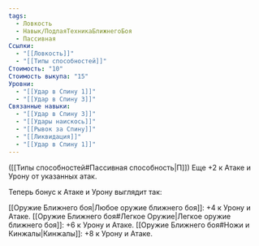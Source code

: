 ```yaml
---
tags:
  - Ловкость
  - Навык/ПодлаяТехникаБлижнегоБоя
  - Пассивная
Ссылки:
  - "[[Ловкость]]"
  - "[[Типы способностей]]"
Стоимость: "10"
Стоимость выкупа: "15"
Уровни:
  - "[[Удар в Спину 1]]"
  - "[[Удар в Спину 3]]"
Связанные навыки:
  - "[[Удар в Спину 3]]"
  - "[[Удары наискось]]"
  - "[[Рывок за Спину]]"
  - "[[Ликвидация]]"
  - "[[Удар в Спину 1]]"
---
```

([[Типы способностей#Пассивная способность|П]]) Еще +2 к Атаке и Урону от указанных атак. 

Теперь бонус к Атаке и Урону выглядит так:

[[Оружие Ближнего боя|Любое оружие ближнего боя]]: +4 к Урону и Атаке.
[[Оружие Ближнего боя#Легкое Оружие|Легкое оружие ближнего боя]]: +6 к Урону и Атаке.
[[Оружие Ближнего боя#Ножи и Кинжалы|Кинжалы]]: +8 к Урону и Атаке. 